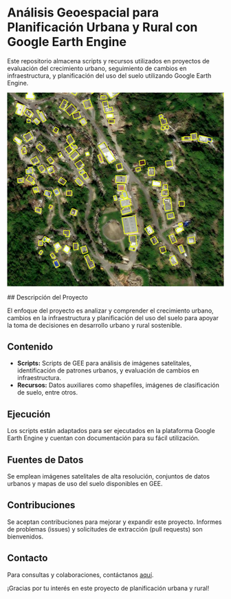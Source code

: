 # Análisis Geoespacial para Planificación Urbana y Rural con Google Earth Engine

Este repositorio almacena scripts y recursos utilizados en proyectos de evaluación del crecimiento urbano, seguimiento de cambios en infraestructura, y planificación del uso del suelo utilizando Google Earth Engine.
<p align="center">
  <img src="Img/12804.png" alt="Texto alternativo">
</p>
## Descripción del Proyecto

El enfoque del proyecto es analizar y comprender el crecimiento urbano, cambios en la infraestructura y planificación del uso del suelo para apoyar la toma de decisiones en desarrollo urbano y rural sostenible.

## Contenido

- **Scripts:** Scripts de GEE para análisis de imágenes satelitales, identificación de patrones urbanos, y evaluación de cambios en infraestructura.
- **Recursos:** Datos auxiliares como shapefiles, imágenes de clasificación de suelo, entre otros.

## Ejecución

Los scripts están adaptados para ser ejecutados en la plataforma Google Earth Engine y cuentan con documentación para su fácil utilización.

## Fuentes de Datos

Se emplean imágenes satelitales de alta resolución, conjuntos de datos urbanos y mapas de uso del suelo disponibles en GEE.

## Contribuciones

Se aceptan contribuciones para mejorar y expandir este proyecto. Informes de problemas (issues) y solicitudes de extracción (pull requests) son bienvenidos.

## Contacto

Para consultas y colaboraciones, contáctanos [aquí](mailto:tu_correo@example.com).

¡Gracias por tu interés en este proyecto de planificación urbana y rural!
